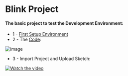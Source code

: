 # Blink Project

#### The basic project to test the Development Environment:

* 1 - [First Setup Environment](https://github.com/robsonoduarte/learn-arduino/tree/master/clion-arduino/example) 
* 2 - The [Code](https://github.com/robsonoduarte/learn-arduino/blob/master/arduino-courses/arduino-brazilian-course/blink/blink.ino):

![image](https://user-images.githubusercontent.com/797845/80540020-e17a6180-897e-11ea-980d-da335b217ade.png)

* 3 - Import Project and Upload Sketch:

[![Watch the video](https://img.youtube.com/vi/4ZCBo1Cjdy0/0.jpg)](https://youtu.be/4ZCBo1Cjdy0)

